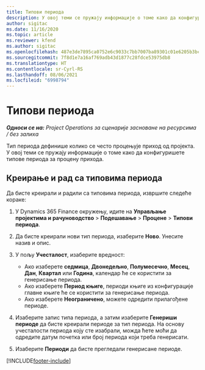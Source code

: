 ```yaml
---
title: Типови периода
description: У овој теми се пружају информације о томе како да конфигуришете типове периода за процену прихода.
author: sigitac
ms.date: 11/16/2020
ms.topic: article
ms.reviewer: kfend
ms.author: sigitac
ms.openlocfilehash: 487e3de7895ca0752e6c9033c7bb7007ba89301c01e6205b3bc8a7d750724bc9
ms.sourcegitcommit: 7f8d1e7a16af769adb43d1877c28fdce53975db8
ms.translationtype: HT
ms.contentlocale: sr-Cyrl-RS
ms.lasthandoff: 08/06/2021
ms.locfileid: "6998794"
---
```

# <a name="period-types"></a>Типови периода

_**Односи се на:** Project Operations за сценарије засноване на ресурсима / без залиха_

Тип периода дефинише колико се често процењује приход од пројекта. У овој теми се пружају информације о томе како да конфигуришете типове периода за процену прихода. 

## <a name="create-and-work-with-period-types"></a>Креирање и рад са типовима периода
Да бисте креирали и радили са типовима периода, извршите следеће кораке:

1. У Dynamics 365 Finance окружењу, идите на **Управљање пројектима и рачуноводство** > **Подешавање** > **Процене** > **Типови периода**.
2. Да бисте креирали нови тип периода, изаберите **Ново**. Унесите назив и опис.
3. У пољу **Учесталост**, изаберите вредност:

    - Ако изаберете **седмица**, **Двонедељно**, **Полумесечно**, **Месец**, **Дан**, **Квартал** или **Година**, календар ће се користити за генерисање периода. 
    - Ако изаберете **Период књиге**, периоди књиге из конфигурације главне књиге ће се користити за генерисање периода.
    - Ако изаберете **Неограничено**, можете одредити прилагођене периоде.
4. Изаберите запис типа периода, а затим изаберите **Генериши периоде** да бисте креирали периоде за тип периода. На основу учесталости периода коју сте изабрали, можда ћете моћи да одредите датум почетка или број периода који треба генерисати.
5. Изаберите **Периоди** да бисте прегледали генерисане периоде.



[!INCLUDE[footer-include](../includes/footer-banner.md)]